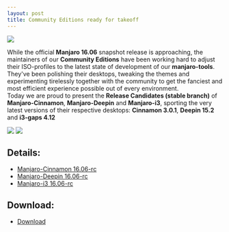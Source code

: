 ```yaml
---
layout: post
title: Community Editions ready for takeoff
---
```


<img src="https://manjaro.github.io/images/manjaro-deepin-16.06-rc.jpg">

While the official **Manjaro 16.06** snapshot release is approaching, the maintainers of our **Community Editions** have been working hard to adjust their ISO-profiles to the latest state of development of our **manjaro-tools**. They've been polishing their desktops, tweaking the themes and experimenting tirelessly together with the community to get the fanciest and most efficient experience possible out of every environment.  
Today we are proud to present the **Release Candidates (stable branch)** of **Manjaro-Cinnamon**, **Manjaro-Deepin** and **Manjaro-i3**, sporting the very latest versions of their respective desktops: **Cinnamon 3.0.1**, **Deepin 15.2** and **i3-gaps 4.12**

<img src="https://manjaro.github.io/images/manjaro-cinnamon-16.06-rc.jpg">
<img src="https://manjaro.github.io/images/manjaro-i3-16.06-rc.jpg">

## Details:

* [Manjaro-Cinnamon 16.06-rc](https://forum.manjaro.org/t/manjaro-cinnamon-16-06-rc-stable/1779)  
* [Manjaro-Deepin 16.06-rc](https://forum.manjaro.org/t/manjaro-deepin-16-06-rc-stable/2773)  
* [Manjaro-i3 16.06-rc](https://forum.manjaro.org/t/manjaro-i3-16-06-rc-stable/537)  

## Download:

* [Download](https://sourceforge.net/projects/manjarolinux/files/community/)
